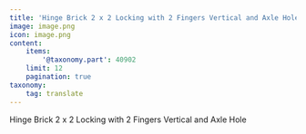 ```yaml
---
title: 'Hinge Brick 2 x 2 Locking with 2 Fingers Vertical and Axle Hole'
image: image.png
icon: image.png
content:
    items:
        '@taxonomy.part': 40902
    limit: 12
    pagination: true
taxonomy:
    tag: translate
---
```


Hinge Brick 2 x 2 Locking with 2 Fingers Vertical and Axle Hole
